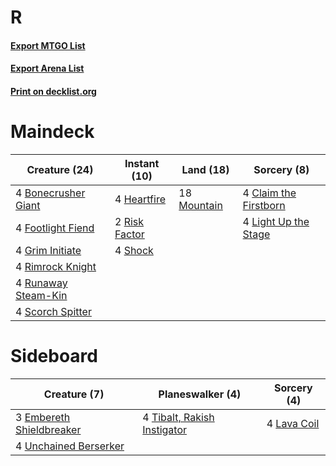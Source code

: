 # R

#### [Export MTGO List](../collection/R/R.txt)
#### [Export Arena List](../collection/R/R_arena.txt)
#### [Print on decklist.org](http://decklist.org/?deckmain=4%09Bonecrusher%20Giant%0A4%09Claim%20the%20Firstborn%0A4%09Footlight%20Fiend%0A4%09Grim%20Initiate%0A4%09Heartfire%0A4%09Light%20Up%20the%20Stage%0A18%09Mountain%0A4%09Rimrock%20Knight%0A2%09Risk%20Factor%0A4%09Runaway%20Steam-Kin%0A4%09Scorch%20Spitter%0A4%09Shock&deckside=3%09Embereth%20Shieldbreaker%0A4%09Lava%20Coil%0A4%09Tibalt,%20Rakish%20Instigator%0A4%09Unchained%20Berserker)
# Maindeck

|                                        Creature (24)                                         |                                      Instant (10)                                      |                                      Land (18)                                       |                                          Sorcery (8)                                           |
|----------------------------------------------------------------------------------------------|----------------------------------------------------------------------------------------|--------------------------------------------------------------------------------------|------------------------------------------------------------------------------------------------|
|4 [Bonecrusher Giant](http://gatherer.wizards.com/Pages/Card/Details.aspx?multiverseid=473077)|4 [Heartfire](http://gatherer.wizards.com/Pages/Card/Details.aspx?multiverseid=461058)  |18 [Mountain](http://gatherer.wizards.com/Pages/Card/Details.aspx?multiverseid=439859)|4 [Claim the Firstborn](http://gatherer.wizards.com/Pages/Card/Details.aspx?multiverseid=473080)|
|4 [Footlight Fiend](http://gatherer.wizards.com/Pages/Card/Details.aspx?multiverseid=457360)  |2 [Risk Factor](http://gatherer.wizards.com/Pages/Card/Details.aspx?multiverseid=452863)|                                                                                      |4 [Light Up the Stage](http://gatherer.wizards.com/Pages/Card/Details.aspx?multiverseid=457251) |
|4 [Grim Initiate](http://gatherer.wizards.com/Pages/Card/Details.aspx?multiverseid=461057)    |4 [Shock](http://gatherer.wizards.com/Pages/Card/Details.aspx?multiverseid=129732)      |                                                                                      |                                                                                                |
|4 [Rimrock Knight](http://gatherer.wizards.com/Pages/Card/Details.aspx?multiverseid=473099)   |                                                                                        |                                                                                      |                                                                                                |
|4 [Runaway Steam-Kin](http://gatherer.wizards.com/Pages/Card/Details.aspx?multiverseid=452865)|                                                                                        |                                                                                      |                                                                                                |
|4 [Scorch Spitter](http://gatherer.wizards.com/Pages/Card/Details.aspx?multiverseid=466913)   |                                                                                        |                                                                                      |                                                                                                |


# Sideboard

|                                           Creature (7)                                            |                                           Planeswalker (4)                                           |                                     Sorcery (4)                                      |
|---------------------------------------------------------------------------------------------------|------------------------------------------------------------------------------------------------------|--------------------------------------------------------------------------------------|
|3 [Embereth Shieldbreaker](http://gatherer.wizards.com/Pages/Card/Details.aspx?multiverseid=473084)|4 [Tibalt, Rakish Instigator](http://gatherer.wizards.com/Pages/Card/Details.aspx?multiverseid=461073)|4 [Lava Coil](http://gatherer.wizards.com/Pages/Card/Details.aspx?multiverseid=452858)|
|4 [Unchained Berserker](http://gatherer.wizards.com/Pages/Card/Details.aspx?multiverseid=466918)   |                                                                                                      |                                                                                      |

